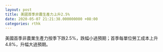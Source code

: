 ```yaml
---
layout: post
title: 美國首季非農生產力上升2.5%
date: 2020-05-07 21:21:38.000000000 +08:00
categories: rthk
---
```


美國首季非農業生產力按季下跌2.5%，跌幅小過預期；首季每單位勞工成本上升4.8%，升幅大過預期。
